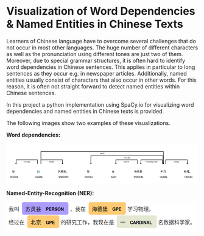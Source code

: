 # Visualization of Word Dependencies & Named Entities in Chinese Texts

Learners of Chinese language have to overcome several challenges that do not occur in most other languages. The huge number of different characters as well as the pronunciation using different tones are just two of them. Moreover, due to special grammar structures, it is often hard to identify word dependencies in Chinese sentences. This applies in particular to long sentences as they occur e.g. in newspaper articles. Additionally, named entities usually consist of characters that also occur in other words. For this reason, it is often not straight forward to detect named entities within Chinese sentences.

In this project a python implementation using SpaCy.io for visualizing word dependencies and named entities in Chinese texts is provided.


The following images show two examples of these visualizations.

**Word dependencies:**


![dependencies-chinese](images/dependencies_chinese.png)




**Named-Entity-Recognition (NER):**


![ner-chinese](images/ner_chinese.png)

